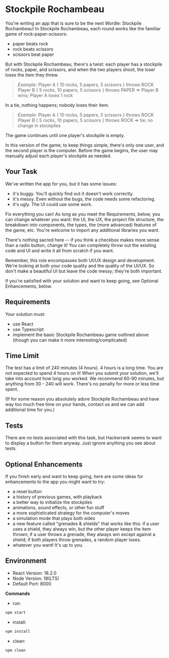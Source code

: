 # Stockpile Rochambeau

You're writing an app that is sure to be the next Wordle: Stockpile Rochambeau! In Stockpile Rochambeau, each round works like the familiar game of rock-paper-scissors:

* paper beats rock
* rock beats scissors
* scissors beat paper


But with Stockpile Rochambeau, there's a twist: each player has a stockpile of rocks, paper, and scissors, and when the two players shoot, the loser loses the item they threw.


> *Example:*
  Player A { 10 rocks, 5 papers, 5 scissors } throws ROCK
  Player B { 5 rocks, 10 papers, 5 scissors } throws PAPER
  => Player B wins; Player A loses 1 rock


In a tie, nothing happens; nobody loses their item.

> *Example:*
  Player A { 10 rocks, 5 papers, 5 scissors } throws ROCK
  Player B { 5 rocks, 10 papers, 5 scissors } throws ROCK
  => tie; no change in stockpiles


The game continues until one player's stockpile is empty. 

In this version of the game, to keep things simple, there's only one user, and the second player is the computer. Before the game begins, the user may manually adjust each player's stockpile as needed.

## Your Task

We've written the app for you, but it has some issues:

* it's buggy. You'll quickly find out it doesn't work correctly.
* it's messy. Even without the bugs, the code needs some refactoring.
* it's ugly. The UI could use some work.

Fix everything you can! As long as you meet the Requirements, below, you can change whatever you want: the UI, the UX, the project file structure, the breakdown into components, the types, the (more advanced) features of the game, etc. You're welcome to import any additional libraries you want.

There's nothing sacred here -- if you think a checkbox makes more sense than a radio button, change it! You can completely throw out the existing code and UI and write it all from scratch if you want.

Remember, this role encompasses both UI/UX design and development. We're looking at both your code quality and the quality of the UI/UX. So don't make a beautiful UI but leave the code messy; they're both important.

If you're satisfied with your solution and want to keep going, see Optional Enhancements, below.


## Requirements


Your solution must:

* use React
* use Typescript
* implement the basic Stockpile Rochambeau game outlined above (though you can make it more interesting/complicated)


## Time Limit

The test has a limit of 240 minutes (4 hours). 4 hours is a long time. You are not expected to spend 4 hours on it! When you submit your solution, we'll take into account how long you worked. We recommend 60-90 minutes, but anything from 30 - 240 will work. There's no penalty for more or less time spent.

(If for some reason you absolutely adore Stockpile Rochambeau and have way too much free time on your hands, contact us and we can add additional time for you.)

## Tests

There are no tests associated with this task, but Hackerrank seems to want to display a button for them anyway. Just ignore anything you see about tests.

## Optional Enhancements

If you finish early and want to keep going, here are some ideas for enhancements to the app you might want to try:

* a reset button
* a history of previous games, with playback
* a better way to initialize the stockpiles
* animations, sound effects, or other fun stuff
* a more sophisticated strategy for the computer's moves
* a simulation mode that plays both sides
* a new feature called "grenades & shields" that works like this: if a user uses a shield, they always win, but the other player keeps the item thrown; if a user throws a grenade, they always win except against a shield; if both players throw grenades, a random player loses.
* whatever you want! It's up to you.


## Environment

- React Version: 18.2.0
- Node Version: 18(LTS)
- Default Port: 8000


**Commands**
- run:
```bash
npm start
```
- install:
```bash
npm install
```
- clean:
```bash
npm clean
```

